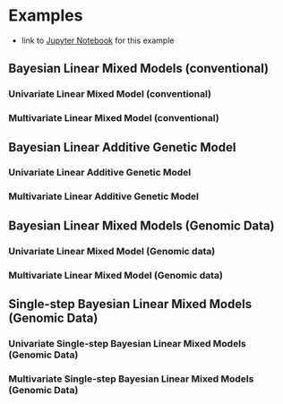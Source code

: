 # Examples

* link to [Jupyter Notebook](http://nbviewer.jupyter.org/github/reworkhow/JWAS.jl/blob/master/docs/notebooks/0_index.ipynb) for this example

## Bayesian Linear Mixed Models (conventional)
### Univariate Linear Mixed Model (conventional)
### Multivariate Linear Mixed Model (conventional)

## Bayesian Linear Additive Genetic Model
### Univariate Linear Additive Genetic Model
### Multivariate Linear Additive Genetic Model

## Bayesian Linear Mixed Models (Genomic Data)
### Univariate Linear Mixed Model (Genomic data)
### Multivariate Linear Mixed Model (Genomic data)

## Single-step Bayesian Linear Mixed Models (Genomic Data)
### Univariate Single-step Bayesian Linear Mixed Models (Genomic Data)
### Multivariate Single-step Bayesian Linear Mixed Models (Genomic Data)
